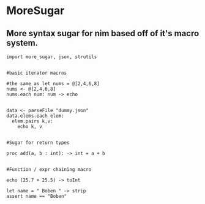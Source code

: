 # MoreSugar
## More syntax sugar for nim based off of it's macro system.

```
import more_sugar, json, strutils


#basic iterator macros

#the same as let nums = @[2,4,6,8]
nums <- @[2,4,6,8]
nums.each num: num -> echo


data <- parseFile "dummy.json"
data.elems.each elem:
  elem.pairs k,v:
    echo k, v


#Sugar for return types

proc add(a, b : int): -> int = a + b


#Function / expr chaining macro

echo (25.7 + 25.5) -> toInt

let name = " Boben " -> strip
assert name == "Boben"
```
